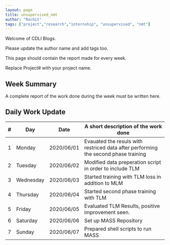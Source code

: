```yaml
---
layout: page
title: unsupervised_nmt
author: "Rachit"
tags: ["project","research","internship", "unsupervised", "nmt"]
---
```

Welcome of CDLI Blogs.

Please update the author name and add tags too. 

This page should contain the report made for every week.

Replace Project# with your project name.

## Week Summary

A complete report of the work done during the week must be written here. 


## Daily Work Update

|\#|Day|Date|A short description of the work done|  
|---	|---	|---	|---	|  
|1   	| Monday 	|   2020/06/01	|  Evauated the resuls with restriced data after performing the second phase training 	|  
|2   	| Tuesday  	|   2020/06/02	|   Modified data preperation script in order to include TLM	|  
|3   	| Wednesday  	|  2020/06/03 	|  Started training with TLM loss in addition to MLM 	|  
|4   	| Thursday  	|   2020/06/04	|  Started second phase training with TLM 	|  
|5   	| Friday  	|   2020/06/05	|  Evaluated TLM Results, positive improvement seen. 	|  
|6   	| Saturday  	|   2020/06/06	|  Set up MASS Repository	|  
|7   	| Sunday  	|   2020/06/07	|  Prepared shell scripts to run MASS 	|  
